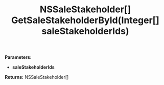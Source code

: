 ﻿---
uid: crmscript_ref_NSSaleAgent_GetSaleStakeholderById
title: NSSaleStakeholder[] GetSaleStakeholderById(Integer[] saleStakeholderIds)
intellisense: NSSaleAgent.GetSaleStakeholderById
keywords: NSSaleAgent, GetSaleStakeholderById
so.topic: reference
---



**Parameters:**
 - **saleStakeholderIds** 

**Returns:** NSSaleStakeholder[]
